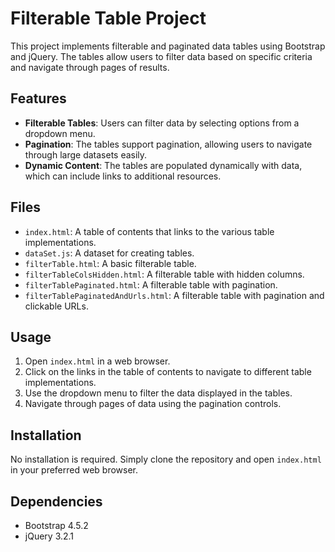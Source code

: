 # Filterable Table Project

This project implements filterable and paginated data tables using Bootstrap and jQuery. The tables allow users to filter data based on specific criteria and navigate through pages of results.

## Features

- **Filterable Tables**: Users can filter data by selecting options from a dropdown menu.
- **Pagination**: The tables support pagination, allowing users to navigate through large datasets easily.
- **Dynamic Content**: The tables are populated dynamically with data, which can include links to additional resources.

## Files

- `index.html`: A table of contents that links to the various table implementations.
- `dataSet.js`: A dataset for creating tables.
- `filterTable.html`: A basic filterable table.
- `filterTableColsHidden.html`: A filterable table with hidden columns.
- `filterTablePaginated.html`: A filterable table with pagination.
- `filterTablePaginatedAndUrls.html`: A filterable table with pagination and clickable URLs.

## Usage

1. Open `index.html` in a web browser.
2. Click on the links in the table of contents to navigate to different table implementations.
3. Use the dropdown menu to filter the data displayed in the tables.
4. Navigate through pages of data using the pagination controls.

## Installation

No installation is required. Simply clone the repository and open `index.html` in your preferred web browser.

## Dependencies

- Bootstrap 4.5.2
- jQuery 3.2.1
